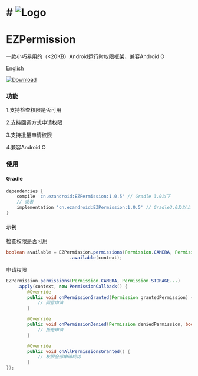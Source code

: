 # # ![Logo](https://raw.githubusercontent.com/uestccokey/EZPermission/master/logo.png)
# EZPermission

一款小巧易用的（<20KB）Android运行时权限框架，兼容Android O

[English](README.md)

[ ![Download](https://api.bintray.com/packages/uestccokey/maven/EZPermission/images/download.svg) ](https://bintray.com/uestccokey/maven/EZPermission/_latestVersion)

### 功能

1.支持检查权限是否可用

2.支持回调方式申请权限

3.支持批量申请权限

4.兼容Android O

### 使用

#### Gradle

``` gradle
dependencies {
    compile 'cn.ezandroid:EZPermission:1.0.5' // Gradle 3.0以下
    // 或者
    implementation 'cn.ezandroid:EZPermission:1.0.5' // Gradle3.0及以上
}
```

#### 示例

检查权限是否可用

``` java
boolean available = EZPermission.permissions(Permission.CAMERA, Permission.STORAGE...)
                        .available(context);
```

申请权限

``` java
EZPermission.permissions(Permission.CAMERA, Permission.STORAGE...)
    .apply(context, new PermissionCallback() {
        @Override
        public void onPermissionGranted(Permission grantedPermission) {
            // 同意申请
        }

        @Override
        public void onPermissionDenied(Permission deniedPermission, boolean isNoLongerPrompted) {
            // 拒绝申请
        }

        @Override
        public void onAllPermissionsGranted() {
            // 权限全部申请成功
        }
});
```


